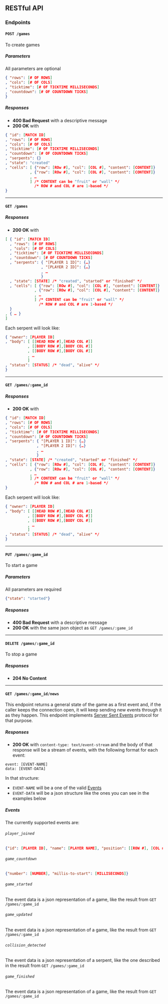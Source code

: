 ## RESTful API

### Endpoints

#### ``POST /games``
To create games

##### Parameters
All parameters are optional
```json
{ "rows": [# OF ROWS]
, "cols": [# OF COLS]
, "ticktime": [# OF TICKTIME MILLISECONDS]
, "countdown": [# OF COUNTDOWN TICKS]
}
```
##### Responses
* **400 Bad Request** with a descriptive message
* **200 OK** with
```json
{ "id": [MATCH ID]
, "rows": [# OF ROWS]
, "cols": [# OF COLS]
, "ticktime": [# OF TICKTIME MILLISECONDS]
, "countdown": [# OF COUNTDOWN TICKS]
, "serpents": {}
, "state": "created"
, "cells": [ {"row": [ROw #], "col": [COL #], "content": [CONTENT]}
           , {"row": [ROw #], "col": [COL #], "content": [CONTENT]}
           , …
           ] /* CONTENT can be "fruit" or "wall" */
             /* ROW # and COL # are 1-based */
}
```

---

#### ``GET /games``
##### Responses
* **200 OK** with
```json
[ { "id": [MATCH ID]
  , "rows": [# OF ROWS]
  , "cols": [# OF COLS]
  , "ticktime": [# OF TICKTIME MILLISECONDS]
  , "countdown": [# OF COUNTDOWN TICKS]
  , "serpents": { "[PLAYER 1 ID]": {…}
                , "[PLAYER 2 ID]": {…}
                , …
                }
  , "state": [STATE] /* "created", "started" or "finished" */
  , "cells": [ {"row": [ROw #], "col": [COL #], "content": [CONTENT]}
             , {"row": [ROw #], "col": [COL #], "content": [CONTENT]}
             , …
             ] /* CONTENT can be "fruit" or "wall" */
               /* ROW # and COL # are 1-based */
  }
, { … }
]
```
Each serpent will look like:
```json
{ "owner": [PLAYER ID]
, "body": [ [[HEAD ROW #],[HEAD COL #]]
          , [[BODY ROW #],[BODY COL #]]
          , [[BODY ROW #],[BODY COL #]]
          , …
          ]
, "status": [STATUS] /* "dead", "alive" */
}
```

---

#### ``GET /games/:game_id``
##### Responses
* **200 OK** with
```json
{ "id": [MATCH ID]
, "rows": [# OF ROWS]
, "cols": [# OF COLS]
, "ticktime": [# OF TICKTIME MILLISECONDS]
, "countdown": [# OF COUNTDOWN TICKS]
, "serpents": { "[PLAYER 1 ID]": {…}
              , "[PLAYER 2 ID]": {…}
              , …
              }
, "state": [STATE] /* "created", "started" or "finished" */
, "cells": [ {"row": [ROw #], "col": [COL #], "content": [CONTENT]}
           , {"row": [ROw #], "col": [COL #], "content": [CONTENT]}
           , …
           ] /* CONTENT can be "fruit" or "wall" */
             /* ROW # and COL # are 1-based */
}
```
Each serpent will look like:
```json
{ "owner": [PLAYER ID]
, "body": [ [[HEAD ROW #],[HEAD COL #]]
          , [[BODY ROW #],[BODY COL #]]
          , [[BODY ROW #],[BODY COL #]]
          , …
          ]
, "status": [STATUS] /* "dead", "alive" */
}
```

---

#### ``PUT /games/:game_id``
To start a game

##### Parameters
All parameters are required
```json
{"state": "started"}
```
##### Responses
* **400 Bad Request** with a descriptive message
* **200 OK** with the same json object as ``GET /games/:game_id``

---

#### ``DELETE /games/:game_id``
To stop a game

##### Responses
* **204 No Content**

---

#### ``GET /games/:game_id/news``
This endpoint returns a general state of the game as a first event and, if the caller keeps the connection open, it will keep sending new events through it as they happen. This endpoint implements [Server Sent Events](http://dev.w3.org/html5/eventsource/#server-sent-events-intro) protocol for that purpose.

##### Responses
* **200 OK** with ``content-type: text/event-stream`` and the body of that response will be a stream of events, with the following format for each event:
```http
event: [EVENT-NAME]
data: [EVENT-DATA]
```
In that structure:
  * ``EVENT-NAME`` will be a one of the valid [Events](#events)
  * ``EVENT-DATA`` will be a json structure like the ones you can see in the examples below

##### Events

The currently supported events are:

###### ``player_joined``
```json
{"id": [PLAYER ID], "name": [PLAYER NAME], "position": [[ROW #], [COL #]]}
```

###### ``game_countdown``
```json
{"number": [NUMBER], "millis-to-start": [MILLISECONDS]}
```

###### ``game_started``
The event data is a json representation of a game, like the result from `GET /games/:game_id`

###### ``game_updated``
The event data is a json representation of a game, like the result from `GET /games/:game_id`

###### ``collision_detected``
The event data is a json representation of a serpent, like the one described in the result from `GET /games/:game_id`

###### ``game_finished``
The event data is a json representation of a game, like the result from `GET /games/:game_id`
